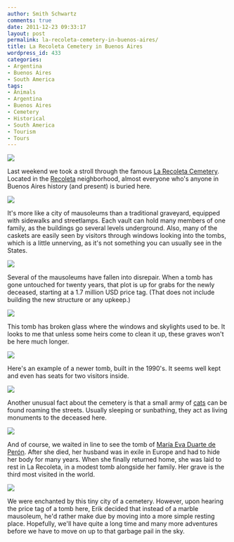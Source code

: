 ```yaml
---
author: Smith Schwartz
comments: true
date: 2011-12-23 09:33:17
layout: post
permalink: la-recoleta-cemetery-in-buenos-aires/
title: La Recoleta Cemetery in Buenos Aires
wordpress_id: 433
categories:
- Argentina
- Buenos Aires
- South America
tags:
- Animals
- Argentina
- Buenos Aires
- Cemetery
- Historical
- South America
- Tourism
- Tours
---
```


![](http://schwartzography.com/wp-content/uploads/2011/12/IMG_5479.jpg)

Last weekend we took a stroll through the famous [La Recoleta Cemetery](http://en.wikipedia.org/wiki/La_Recoleta_Cemetery). Located in the [Recoleta](http://en.wikipedia.org/wiki/Recoleta) neighborhood, almost everyone who's anyone in Buenos Aires history (and present) is buried here. 

![](http://schwartzography.com/wp-content/uploads/2011/12/IMG_5473.jpg)

It's more like a city of mausoleums than a traditional graveyard, equipped with sidewalks and streetlamps. Each vault can hold many members of one family, as the buildings go several levels underground. Also, many of the caskets are easily seen by visitors through windows looking into the tombs, which is a little unnerving, as it's not something you can usually see in the States.

![](http://schwartzography.com/wp-content/uploads/2011/12/IMG_5486.jpg)

Several of the mausoleums have fallen into disrepair. When a tomb has gone untouched for twenty years, that plot is up for grabs for the newly deceased, starting at a 1.7 million USD price tag. (That does not include building the new structure or any upkeep.)

![](http://schwartzography.com/wp-content/uploads/2011/12/IMG_5487.jpg)

This tomb has broken glass where the windows and skylights used to be. It looks to me that unless some heirs come to clean it up, these graves won't be here much longer. 

![](http://schwartzography.com/wp-content/uploads/2011/12/IMG_5478.jpg)

Here's an example of a newer tomb, built in the 1990's. It seems well kept and even has seats for two visitors inside.

![](http://schwartzography.com/wp-content/uploads/2011/12/IMG_5480.jpg)

Another unusual fact about the cemetery is that a small army of [cats](http://www.recoletacemetery.com/?cat=8) can be found roaming the streets. Usually sleeping or sunbathing, they act as living monuments to the deceased here. 

![](http://schwartzography.com/wp-content/uploads/2011/12/IMG_5484.jpg)

And of course, we waited in line to see the tomb of [María Eva Duarte de Perón](http://en.wikipedia.org/wiki/Eva_Per%C3%B3n). After she died, her husband was in exile in Europe and had to hide her body for many years. When she finally returned home, she was laid to rest in La Recoleta, in a modest tomb alongside her family. Her grave is the third most visited in the world.

![](http://schwartzography.com/wp-content/uploads/2011/12/IMG_5485.jpg)

We were enchanted by this tiny city of a cemetery. However, upon hearing the price tag of a tomb here, Erik decided that instead of a marble mausoleum, he'd rather make due by moving into a more simple resting place. Hopefully, we'll have quite a long time and many more adventures before we have to move on up to that garbage pail in the sky.

